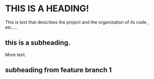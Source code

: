 # THIS IS A HEADING!

This is text that describes the project and the organization of its code , etc.....


## this is a subheading.
More text.

## subheading from feature branch 1